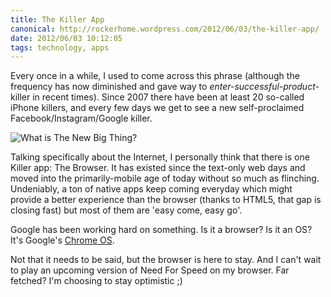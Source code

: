 ```yaml
---
title: The Killer App
canonical: http://rockerhome.wordpress.com/2012/06/03/the-killer-app/
date: 2012/06/03 10:12:05
tags: technology, apps
---
```

Every once in a while, I used to come across this phrase (although the frequency has now diminished and gave way to _enter-successful-product_-killer in recent times). Since 2007 there have been at least 20 so-called iPhone killers, and every few days we get to see a new self-proclaimed Facebook/Instagram/Google killer.<span class="more"></span>

![What is The New Big Thing?](http://rockerhome.files.wordpress.com/2012/06/appstore-logo.png)

Talking specifically about the Internet, I personally think that there is one Killer app: The Browser. It has existed since the text-only web days and moved into the primarily-mobile age of today without so much as flinching. Undeniably, a ton of native apps keep coming everyday which might provide a better experience than the browser (thanks to HTML5, that gap is closing fast) but most of them are 'easy come, easy go'.

Google has been working hard on something. Is it a browser? Is it an OS? It's Google's [Chrome OS](http://en.wikipedia.org/wiki/Google_Chrome_OS).

Not that it needs to be said, but the browser is here to stay. And I can't wait to play an upcoming version of Need For Speed on my browser. Far fetched? I'm choosing to stay optimistic ;)